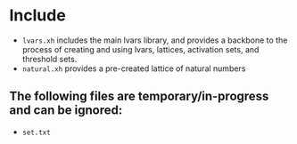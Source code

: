 # Include

+ `lvars.xh` includes the main lvars library, and provides a backbone to the process of creating and using lvars, lattices, activation sets, and threshold sets.
+ `natural.xh` provides a pre-created lattice of natural numbers

## The following files are temporary/in-progress and can be ignored:

+ `set.txt`


